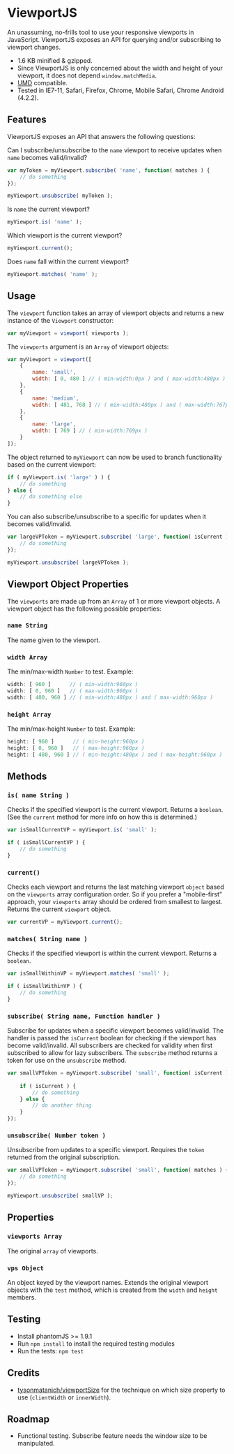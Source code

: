 # ViewportJS #

An unassuming, no-frills tool to use your responsive viewports in JavaScript. ViewportJS exposes an API for querying and/or subscribing to viewport changes.

- 1.6 KB minified & gzipped.
- Since ViewportJS is only concerned about the width and height of your viewport, it does not depend `window.matchMedia`.
- [UMD](https://github.com/umdjs/umd) compatible.
- Tested in IE7-11, Safari, Firefox, Chrome, Mobile Safari, Chrome Android (4.2.2).



## Features ##

ViewportJS exposes an API that answers the following questions:

Can I subscribe/unsubscribe to the `name` viewport to receive updates when `name` becomes valid/invalid?

```js
var myToken = myViewport.subscribe( 'name', function( matches ) {
    // do something
});

myViewport.unsubscribe( myToken );
```

Is `name` the current viewport?
  
```js
myViewport.is( 'name' );
```

Which viewport is the current viewport?

```js
myViewport.current();
```

Does `name` fall within the current viewport?

```js
myViewport.matches( 'name' );
```



## Usage ##

The `viewport` function takes an array of viewport objects and returns a new instance of the `Viewport` constructor:

```js
var myViewport = viewport( viewports );
```

The `viewports` argument is an `Array` of viewport objects:

```js
var myViewport = viewport([
    {
        name: 'small',
        width: [ 0, 480 ] // ( min-width:0px ) and ( max-width:480px )
    },
    {
        name: 'medium',
        width: [ 481, 768 ] // ( min-width:480px ) and ( max-width:767px )
    },
    {
        name: 'large',
        width: [ 769 ] // ( min-width:769px )
    }
]);
```

The object returned to `myViewport` can now be used to branch functionality based on the current viewport:

```js
if ( myViewport.is( 'large' ) ) {
    // do something
} else {
    // do something else
}
```

You can also subscribe/unsubscribe to a specific for updates when it becomes valid/invalid.

```js
var largeVPToken = myViewport.subscribe( 'large', function( isCurrent ) {
    // do something
});

myViewport.unsubscribe( largeVPToken );
```



## Viewport Object Properties ##

The `viewports` are made up from an `Array` of 1 or more viewport objects. A viewport object has the following possible properties:


### `name String` ###

The name given to the viewport.
    

### `width Array` ###

The min/max-width `Number` to test. Example:

```js  
width: [ 960 ]      // ( min-width:960px )
width: [ 0, 960 ]   // ( max-width:960px )
width: [ 480, 960 ] // ( min-width:480px ) and ( max-width:960px )
```

### `height Array` ###

The min/max-height `Number` to test. Example:

```js
height: [ 960 ]      // ( min-height:960px )
height: [ 0, 960 ]   // ( max-height:960px )
height: [ 480, 960 ] // ( min-height:480px ) and ( max-height:960px )
```



## Methods ##

### `is( name String )` ###

Checks if the specified viewport is the current viewport. Returns a `boolean`. (See the `current` method for more info on how this is determined.)

```js
var isSmallCurrentVP = myViewport.is( 'small' );

if ( isSmallCurrentVP ) {
    // do something
}
```

### `current()` ###

Checks each viewport and returns the last matching viewport `object` based on the `viewports` array configuration order. So if you prefer a "mobile-first" approach, your `viewports` array should be ordered from smallest to largest. Returns the current `viewport` object.

```js
var currentVP = myViewport.current();
```

### `matches( String name )` ###

Checks if the specified viewport is within the current viewport. Returns a `boolean`.

```js
var isSmallWithinVP = myViewport.matches( 'small' );

if ( isSmallWithinVP ) {
    // do something
}
```

### `subscribe( String name, Function handler )` ###

Subscribe for updates when a specific viewport becomes valid/invalid. The handler is passed the `isCurrent` boolean for checking if the viewport has become valid/invalid. All subscribers are checked for validity when first subscribed to allow for lazy subscribers. The `subscribe` method returns a token for use on the `unsubscribe` method.

```js
var smallVPToken = myViewport.subscribe( 'small', function( isCurrent ) {
    
    if ( isCurrent ) {
        // do something
    } else {
        // do another thing
    }
});
```

### `unsubscribe( Number token )` ###

Unsubscribe from updates to a specific viewport. Requires the `token` returned from the original subscription.

```js
var smallVPToken = myViewport.subscribe( 'small', function( matches ) {
    // do something
});

myViewport.unsubscribe( smallVP );
```



## Properties ##


### `viewports Array` ###

The original `array` of viewports.


### `vps Object` ###

An object keyed by the viewport names. Extends the original viewport objects with the `test` method, which is created from the `width` and `height` members.



## Testing ##

- Install phantomJS >= 1.9.1
- Run `npm install` to install the required testing modules
- Run the tests: `npm test`



## Credits ##

- [tysonmatanich/viewportSize](https://github.com/tysonmatanich/viewportSize) for the technique on which size property to use (`clientWidth` or `innerWidth`).



## Roadmap ##

- Functional testing. Subscribe feature needs the window size to be manipulated.

